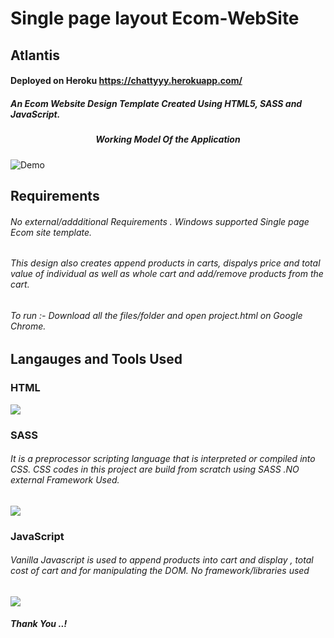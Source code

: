 # Single page layout Ecom-WebSite
## Atlantis
#### Deployed on Heroku https://chattyyy.herokuapp.com/
##### An Ecom Website Design Template Created Using HTML5, SASS and JavaScript.
##### <p align="center"> Working Model Of the Application </p>
![Demo](main.gif)

## Requirements
###### No external/addditional Requirements . Windows supported Single page Ecom site template. 
###### This design also creates append products in carts, dispalys price and total value of individual as well as whole cart and add/remove products from the cart. 
###### To run :- Download all the files/folder and open project.html on Google Chrome.

## Langauges and Tools Used
### **HTML**
<img src="Screenshots/Screenshot (97).png"> </img>
### **SASS**
###### It is a preprocessor scripting language that is interpreted or compiled into CSS. CSS codes in this project are build from scratch using SASS .NO external Framework Used.
<img src="Screenshots/Screenshot (98).png"> </img>
### **JavaScript**
###### Vanilla Javascript is used to append products into cart and display , total cost of cart and for manipulating the DOM. No framework/libraries used
<img src="Screenshots/Screenshot (101).png"> </img>

##### Thank You ..!
